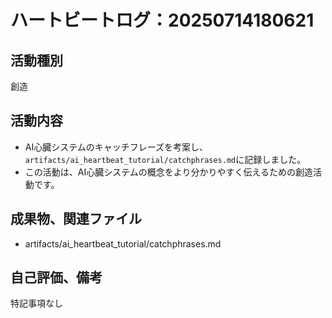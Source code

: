 # ハートビートログ：20250714180621

## 活動種別
創造

## 活動内容
- AI心臓システムのキャッチフレーズを考案し、`artifacts/ai_heartbeat_tutorial/catchphrases.md`に記録しました。
- この活動は、AI心臓システムの概念をより分かりやすく伝えるための創造活動です。

## 成果物、関連ファイル
- artifacts/ai_heartbeat_tutorial/catchphrases.md

## 自己評価、備考
特記事項なし
